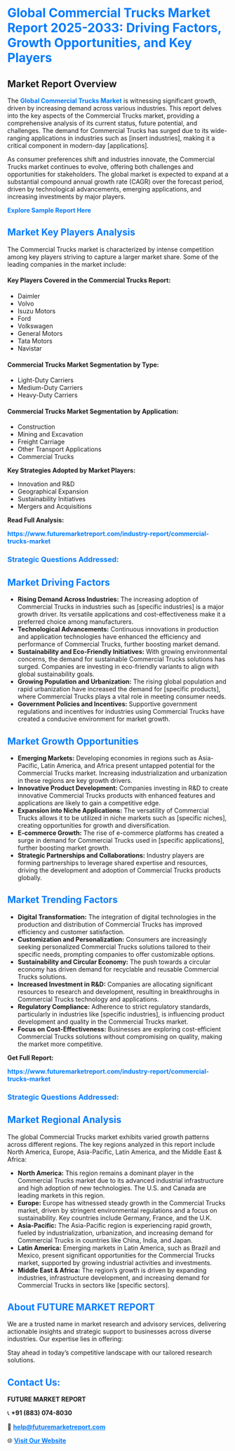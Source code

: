 <h1 style="color: #007BFF;">Global Commercial Trucks Market Report 2025-2033: Driving Factors, Growth Opportunities, and Key Players</h1>

<section id="overview">
<h2>Market Report Overview</h2>
<p>The <a href="https://www.futuremarketreport.com/industry-report/commercial-trucks-market" style="color: #007BFF; text-decoration: none;"><strong>Global Commercial Trucks Market</strong></a> is witnessing significant growth, driven by increasing demand across various industries. This report delves into the key aspects of the Commercial Trucks market, providing a comprehensive analysis of its current status, future potential, and challenges. The demand for Commercial Trucks has surged due to its wide-ranging applications in industries such as [insert industries], making it a critical component in modern-day [applications].</p>
<p>As consumer preferences shift and industries innovate, the Commercial Trucks market continues to evolve, offering both challenges and opportunities for stakeholders. The global market is expected to expand at a substantial compound annual growth rate (CAGR) over the forecast period, driven by technological advancements, emerging applications, and increasing investments by major players.</p>
</section>

<section id="overview">
<p><a href="https://www.futuremarketreport.com/request-sample/reportId=126409" style="color: #007BFF; text-decoration: none;"><strong>Explore Sample Report Here</strong></a></p>
</section>

<section id="key-players">
<h2 style="color: #007BFF;">Market Key Players Analysis</h2>
<p>The Commercial Trucks market is characterized by intense competition among key players striving to capture a larger market share. Some of the leading companies in the market include:</p>
<h4>Key Players Covered in the Commercial Trucks Report:</h4>
<ul><li>Daimler</li><li>Volvo</li><li>Isuzu Motors</li><li>Ford</li><li>Volkswagen</li><li>General Motors</li><li>Tata Motors</li><li>Navistar</li></ul>
<h4>Commercial Trucks Market Segmentation by Type:</h4>
<ul><li>Light-Duty Carriers</li><li>Medium-Duty Carriers</li><li>Heavy-Duty Carriers</li></ul>

<h4>Commercial Trucks Market Segmentation by Application:</h4>
<ul><li>Construction</li><li>Mining and Excavation</li><li>Freight Carriage</li><li>Other Transport Applications</li><li>Commercial Trucks</li></ul>
<p><strong>Key Strategies Adopted by Market Players:</strong></p>
<ul>
<li>Innovation and R&D</li>
<li>Geographical Expansion</li>
<li>Sustainability Initiatives</li>
<li>Mergers and Acquisitions</li>
</ul>
</section>

<section>
<p><strong>Read Full Analysis: </strong></p><a href="https://www.futuremarketreport.com/industry-report/commercial-trucks-market" style="color: #007BFF; text-decoration: none;"><strong>https://www.futuremarketreport.com/industry-report/commercial-trucks-market</strong></a>
<h3 style="color: #007BFF;">Strategic Questions Addressed:</h3>
</section>

<section id="driving-factors">
<h2 style="color: #007BFF;">Market Driving Factors</h2>
<ul>
<li><strong>Rising Demand Across Industries:</strong> The increasing adoption of Commercial Trucks in industries such as [specific industries] is a major growth driver. Its versatile applications and cost-effectiveness make it a preferred choice among manufacturers.</li>
<li><strong>Technological Advancements:</strong> Continuous innovations in production and application technologies have enhanced the efficiency and performance of Commercial Trucks, further boosting market demand.</li>
<li><strong>Sustainability and Eco-Friendly Initiatives:</strong> With growing environmental concerns, the demand for sustainable Commercial Trucks solutions has surged. Companies are investing in eco-friendly variants to align with global sustainability goals.</li>
<li><strong>Growing Population and Urbanization:</strong> The rising global population and rapid urbanization have increased the demand for [specific products], where Commercial Trucks plays a vital role in meeting consumer needs.</li>
<li><strong>Government Policies and Incentives:</strong> Supportive government regulations and incentives for industries using Commercial Trucks have created a conducive environment for market growth.</li>
</ul>
</section>

<section id="growth-opportunities">
<h2 style="color: #007BFF;">Market Growth Opportunities</h2>
<ul>
<li><strong>Emerging Markets:</strong> Developing economies in regions such as Asia-Pacific, Latin America, and Africa present untapped potential for the Commercial Trucks market. Increasing industrialization and urbanization in these regions are key growth drivers.</li>
<li><strong>Innovative Product Development:</strong> Companies investing in R&D to create innovative Commercial Trucks products with enhanced features and applications are likely to gain a competitive edge.</li>
<li><strong>Expansion into Niche Applications:</strong> The versatility of Commercial Trucks allows it to be utilized in niche markets such as [specific niches], creating opportunities for growth and diversification.</li>
<li><strong>E-commerce Growth:</strong> The rise of e-commerce platforms has created a surge in demand for Commercial Trucks used in [specific applications], further boosting market growth.</li>
<li><strong>Strategic Partnerships and Collaborations:</strong> Industry players are forming partnerships to leverage shared expertise and resources, driving the development and adoption of Commercial Trucks products globally.</li>
</ul>
</section>

<section id="trending-factors">
<h2 style="color: #007BFF;">Market Trending Factors</h2>
<ul>
<li><strong>Digital Transformation:</strong> The integration of digital technologies in the production and distribution of Commercial Trucks has improved efficiency and customer satisfaction.</li>
<li><strong>Customization and Personalization:</strong> Consumers are increasingly seeking personalized Commercial Trucks solutions tailored to their specific needs, prompting companies to offer customizable options.</li>
<li><strong>Sustainability and Circular Economy:</strong> The push towards a circular economy has driven demand for recyclable and reusable Commercial Trucks solutions.</li>
<li><strong>Increased Investment in R&D:</strong> Companies are allocating significant resources to research and development, resulting in breakthroughs in Commercial Trucks technology and applications.</li>
<li><strong>Regulatory Compliance:</strong> Adherence to strict regulatory standards, particularly in industries like [specific industries], is influencing product development and quality in the Commercial Trucks market.</li>
<li><strong>Focus on Cost-Effectiveness:</strong> Businesses are exploring cost-efficient Commercial Trucks solutions without compromising on quality, making the market more competitive.</li>
</ul>
</section>

<section>
<p><strong>Get Full Report: </strong></p><a href="https://www.futuremarketreport.com/industry-report/commercial-trucks-market" style="color: #007BFF; text-decoration: none;"><strong>https://www.futuremarketreport.com/industry-report/commercial-trucks-market</strong></a>
<h3 style="color: #007BFF;">Strategic Questions Addressed:</h3>
</section>


<section id="regional-analysis">
<h2 style="color: #007BFF;">Market Regional Analysis</h2>
<p>The global Commercial Trucks market exhibits varied growth patterns across different regions. The key regions analyzed in this report include North America, Europe, Asia-Pacific, Latin America, and the Middle East & Africa:</p>
<ul>
<li><strong>North America:</strong> This region remains a dominant player in the Commercial Trucks market due to its advanced industrial infrastructure and high adoption of new technologies. The U.S. and Canada are leading markets in this region.</li>
<li><strong>Europe:</strong> Europe has witnessed steady growth in the Commercial Trucks market, driven by stringent environmental regulations and a focus on sustainability. Key countries include Germany, France, and the U.K.</li>
<li><strong>Asia-Pacific:</strong> The Asia-Pacific region is experiencing rapid growth, fueled by industrialization, urbanization, and increasing demand for Commercial Trucks in countries like China, India, and Japan.</li>
<li><strong>Latin America:</strong> Emerging markets in Latin America, such as Brazil and Mexico, present significant opportunities for the Commercial Trucks market, supported by growing industrial activities and investments.</li>
<li><strong>Middle East & Africa:</strong> The region’s growth is driven by expanding industries, infrastructure development, and increasing demand for Commercial Trucks in sectors like [specific sectors].</li>
</ul>
</section>

<footer>
<h2 style="color: #007BFF;">About FUTURE MARKET REPORT</h2>
<p>We are a trusted name in market research and advisory services, delivering actionable insights and strategic support to businesses across diverse industries. Our expertise lies in offering:</p>

<p>Stay ahead in today’s competitive landscape with our tailored research solutions.</p>

<h2 style="color: #007BFF;">Contact Us:</h2>
<p><strong>FUTURE MARKET REPORT</strong></p>
<p>📞 <strong>+91 (883) 074-8030</strong></p>
<p>📧 <strong><a href="mailto:help@futuremarketreport.com" style="color: #007BFF;">help@futuremarketreport.com</a></strong></p>
<p>🌐 <strong><a href="https://www.futuremarketreport.com/" style="color: #007BFF;">Visit Our Website</a></strong></p>
</footer>